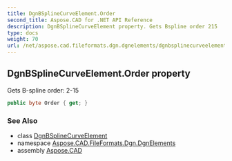 ```yaml
---
title: DgnBSplineCurveElement.Order
second_title: Aspose.CAD for .NET API Reference
description: DgnBSplineCurveElement property. Gets Bspline order 215
type: docs
weight: 70
url: /net/aspose.cad.fileformats.dgn.dgnelements/dgnbsplinecurveelement/order/
---
```

## DgnBSplineCurveElement.Order property

Gets B-spline order: 2-15

```csharp
public byte Order { get; }
```

### See Also

* class [DgnBSplineCurveElement](../)
* namespace [Aspose.CAD.FileFormats.Dgn.DgnElements](../../dgnbsplinecurveelement/)
* assembly [Aspose.CAD](../../../)


